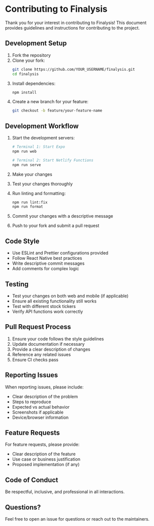 # Contributing to Finalysis

Thank you for your interest in contributing to Finalysis! This document provides guidelines and instructions for contributing to the project.

## Development Setup

1. Fork the repository
2. Clone your fork:
   ```bash
   git clone https://github.com/YOUR_USERNAME/finalysis.git
   cd finalysis
   ```
3. Install dependencies:
   ```bash
   npm install
   ```
4. Create a new branch for your feature:
   ```bash
   git checkout -b feature/your-feature-name
   ```

## Development Workflow

1. Start the development servers:
   ```bash
   # Terminal 1: Start Expo
   npm run web
   
   # Terminal 2: Start Netlify Functions
   npm run serve
   ```

2. Make your changes
3. Test your changes thoroughly
4. Run linting and formatting:
   ```bash
   npm run lint:fix
   npm run format
   ```
5. Commit your changes with a descriptive message
6. Push to your fork and submit a pull request

## Code Style

- Use ESLint and Prettier configurations provided
- Follow React Native best practices
- Write descriptive commit messages
- Add comments for complex logic

## Testing

- Test your changes on both web and mobile (if applicable)
- Ensure all existing functionality still works
- Test with different stock tickers
- Verify API functions work correctly

## Pull Request Process

1. Ensure your code follows the style guidelines
2. Update documentation if necessary
3. Provide a clear description of changes
4. Reference any related issues
5. Ensure CI checks pass

## Reporting Issues

When reporting issues, please include:
- Clear description of the problem
- Steps to reproduce
- Expected vs actual behavior
- Screenshots if applicable
- Device/browser information

## Feature Requests

For feature requests, please provide:
- Clear description of the feature
- Use case or business justification
- Proposed implementation (if any)

## Code of Conduct

Be respectful, inclusive, and professional in all interactions.

## Questions?

Feel free to open an issue for questions or reach out to the maintainers.

